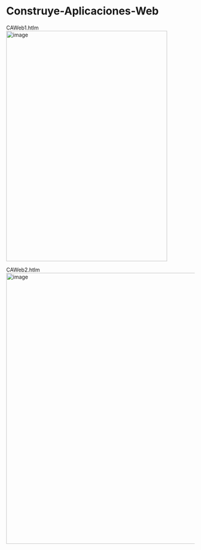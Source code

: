 # Construye-Aplicaciones-Web
CAWeb1.htlm<br>
<img width="430" height="614" alt="image" src="https://github.com/user-attachments/assets/0730e3f9-a557-4b20-9373-778da648a0ff" />


CAWeb2.htlm<br>
<img width="1366" height="722" alt="image" src="https://github.com/user-attachments/assets/b97c3afa-f4cb-4124-91c1-7e711d9f70b4" />

